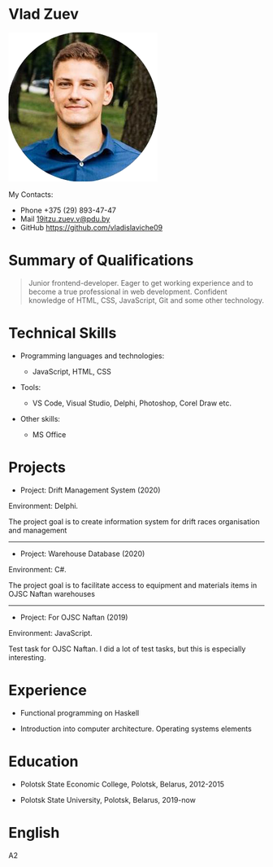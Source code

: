 # Vlad Zuev

![Alt text](misc/photo.png)

My Contacts:

- Phone +375 (29) 893-47-47
- Mail 19itzu.zuev.v@pdu.by
- GitHub https://github.com/vladislaviche09

# Summary of Qualifications

> Junior frontend-developer.
> Eager to get working experience and to become a true professional in web development.
> Confident knowledge of HTML, CSS, JavaScript, Git and some other technology.

# Technical Skills

- Programming languages and technologies:

  - JavaScript, HTML, CSS

- Tools:

  - VS Code, Visual Studio, Delphi, Photoshop, Corel Draw etc.

- Other skills:
  - MS Office

# Projects

- Project: Drift Management System (2020)

Environment: Delphi.

The project goal is to create information system for drift races organisation and management

---

- Project: Warehouse Database (2020)

Environment: C#.

The project goal is to facilitate access to equipment and materials items in OJSC Naftan warehouses

---

- Project: For OJSC Naftan (2019)

Environment: JavaScript.

Test task for OJSC Naftan. I did a lot of test tasks, but this is especially interesting.

# Experience

- Functional programming on Haskell

- Introduction into computer architecture. Operating systems elements

# Education

- Polotsk State Economic College, Polotsk, Belarus, 2012-2015

- Polotsk State University, Polotsk, Belarus, 2019-now

# English

A2
